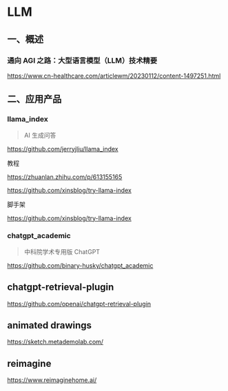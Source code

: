 # LLM

## 一、概述

### 通向 AGI 之路：大型语言模型（LLM）技术精要

https://www.cn-healthcare.com/articlewm/20230112/content-1497251.html

## 二、应用产品

### llama_index

> AI 生成问答

https://github.com/jerryjliu/llama_index

教程

https://zhuanlan.zhihu.com/p/613155165

https://github.com/xinsblog/try-llama-index

脚手架

https://github.com/xinsblog/try-llama-index

### chatgpt_academic

> 中科院学术专用版 ChatGPT

https://github.com/binary-husky/chatgpt_academic

## chatgpt-retrieval-plugin

https://github.com/openai/chatgpt-retrieval-plugin

## animated drawings

https://sketch.metademolab.com/

## reimagine

https://www.reimaginehome.ai/
